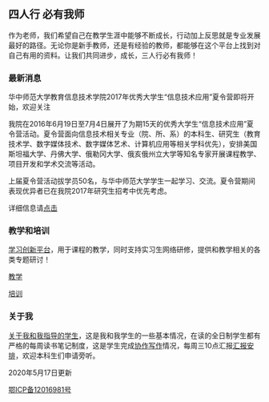 ## 四人行 必有我师 ##

作为老师，我们希望自己在教学生涯中能够不断成长，行动加上反思就是专业发展最好的路径。无论你是新手教师，还是有经验的教师，都能够在这个平台上找到对自己有用的资料。让我们共同进步，成长，三人行必有我师！

### 最新消息 ###

华中师范大学教育信息技术学院2017年优秀大学生“信息技术应用”夏令营即将开始，欢迎关注

我院在2016年6月19日至7月4日展开了为期15天的优秀大学生“信息技术应用”夏令营活动。夏令营面向信息技术相关专业（院、所、系）的本科生、研究生（教育技术学、数字媒体技术、数字媒体艺术、计算机应用等相关学科优先），安排美国斯坦福大学、丹佛大学、俄勒冈大学、俄亥俄州立大学等知名专家开展课程教学、项目开发和学术交流等活动。

上届夏令营活动拔学员50名，与华中师范大学学生一起学习、交流。夏令营期间表现优异者已在我院2017年研究生招考中优先考虑。

详细信息请[点击](http://it.ccnu.edu.cn/shownews/index/2016_05/18/834.html)


### 教学和培训 ###

[学习创新平台](http://atutor.cn/)，用于课程的教学，同时支持实习生网络研修，提供和教学相关的各类专题研讨！

[教学](http://4instructor.com/#!teaching.md)

[培训](http://4instructor.com/#!training.md)

### 关于我 ###

[关于我和我指导的学生](http://4instructor.com/#!about.md)，这是我和我学生的一些基本情况，在读的全日制学生都有严格的每周读书笔记制度，这是学生完成[协作写作](http://4instructor.com/#!jianshu.md)情况，每周三10点汇报[汇报安排](http://4instructor.com/#!huibao.md)，欢迎本科生们申请旁听。


2020年5月17日更新

[鄂ICP备12016981号](http://www.miitbeian.gov.cn/) 
